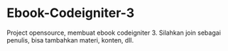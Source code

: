 # Ebook-Codeigniter-3
Project opensource, membuat ebook codeigniter 3. Silahkan join sebagai penulis, bisa tambahkan materi, konten, dll.
